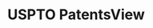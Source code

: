 ---
layout: default
bigquery: https://console.cloud.google.com/bigquery?p=patents-public-data&d=patentsview&page=dataset
citation: Attribution should be given to PatentsView for use, distribution, or derivative
  works.
code: https://github.com/CSSIP-AIR/PatentsView-Code-Snippets/
contributors: USPTO
cost: None
description: 'PatentsView includes US patent data including raw data (summaries, applications,
  pregrant applications), disambugations of inventors and assignees, and inventor
  gender estimates.  Also foreign priority data, # of figures and sheets, and government
  interest statements.'
documentation: https://patentsview.org/query/builder-faqs
last_edit: Mon, 04 Apr 2022 19:02:57 GMT
location: https://patentsview.org/
maintained_by: USPTO
record_creation_timestamp: 12/2/2020 17:20:46
schema_fields: '[''field_id'', ''rule_47'', ''disclaimer_date'', ''disamb_inventor_id_20191008'',
  ''organization'', ''level_one'', ''classification_status'', ''term_grant'', ''disamb_inventor_id_20181127'',
  ''classification_level'', ''_371_date'', ''type'', ''county_fips'', ''dependent'',
  ''longitude'', ''lname'', ''citation_id'', ''disamb_assignee_id_20190820'', ''symbol_position'',
  ''role'', ''group'', ''city'', ''ipc_version_indicator'', ''relkind'', ''disamb_inventor_id_20171226'',
  ''sequence'', ''num_sheets'', ''country_transformed'', ''ipc_class'', ''kind'',
  ''subcategory_id'', ''subclass_id'', ''uuid'', ''mainclass_id'', ''attribution_status'',
  ''id'', ''abstract'', ''disamb_assignee_id_20200630'', ''exemplary'', ''disamb_assignee_id_20200331'',
  ''state_fips'', ''num_claims'', ''_102_date'', ''disamb_inventor_id_20200929'',
  ''lawyer_id'', ''rawlocation_id'', ''disamb_assignee_id_20181127'', ''name_first'',
  ''rawassignee_id'', ''publication_number'', ''name'', ''reldocno'', ''date'', ''rawinventor_id'',
  ''variety'', ''latitude'', ''country'', ''male'', ''withdrawn'', ''category'', ''application_id'',
  ''level_three'', ''contract_award_number'', ''location_id'', ''fname'', ''lapse_of_patent'',
  ''assignee_id'', ''number'', ''disamb_inventor_id_20200331'', ''title'', ''doctype'',
  ''num'', ''disamb_assignee_id_20200929'', ''main_group'', ''disamb_inventor_id_20180528'',
  ''term_disclaimer'', ''county'', ''classification_value'', ''disamb_assignee_id_20191231'',
  ''disamb_inventor_id_20190312'', ''filename'', ''f102_date'', ''section'', ''field_title'',
  ''status'', ''disamb_inventor_id_20190820'', ''gi_statement'', ''action_date'',
  ''disamb_inventor_id_20170307'', ''rel_id'', ''group_id'', ''male_flag'', ''inventor_id'',
  ''disamb_assignee_id_20191008'', ''subclass'', ''subsection_id'', ''subgroup'',
  ''doc_type'', ''section_id'', ''level_two'', ''category_id'', ''disamb_inventor_id_20191231'',
  ''disamb_assignee_id_20190312'', ''organization_id'', ''classification_data_source'',
  ''applicant_type'', ''disamb_inventor_id_20200630'', ''length'', ''latin_name'',
  ''disamb_inventor_id_20201229'', ''state'', ''text'', ''sector_title'', ''name_last'',
  ''disamb_inventor_id_20170808'', ''disamb_inventor_id_20171003'', ''designation'',
  ''latlong'', ''deceased'', ''patent_id'', ''subgroup_id'', ''f371_date'', ''series_code'',
  ''term_extension'', ''num_figures'']'
shortname: patentsview
tags:
- disambiguation
- United States
- gender
terms_of_use: Creative Commons Attribution 4.0 International License.
timeframe: 1963-1999
title: USPTO PatentsView
uuid: cf1780b1-e265-4e49-8d1d-83b9cfe0fd9a
---